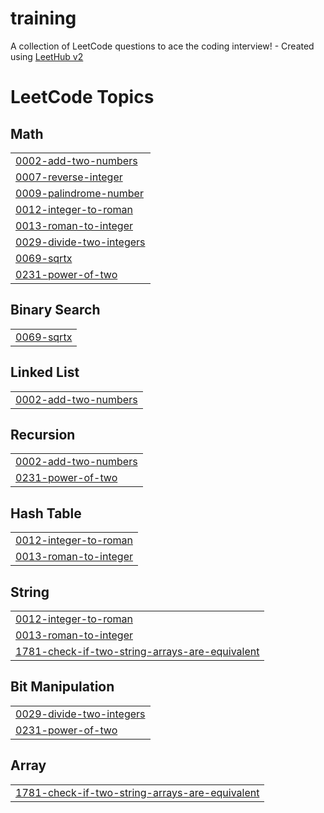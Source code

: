 # training
A collection of LeetCode questions to ace the coding interview! - Created using [LeetHub v2](https://github.com/arunbhardwaj/LeetHub-2.0)

<!---LeetCode Topics Start-->
# LeetCode Topics
## Math
|  |
| ------- |
| [0002-add-two-numbers](https://github.com/RijoversalT/training/tree/master/0002-add-two-numbers) |
| [0007-reverse-integer](https://github.com/RijoversalT/training/tree/master/0007-reverse-integer) |
| [0009-palindrome-number](https://github.com/RijoversalT/training/tree/master/0009-palindrome-number) |
| [0012-integer-to-roman](https://github.com/RijoversalT/training/tree/master/0012-integer-to-roman) |
| [0013-roman-to-integer](https://github.com/RijoversalT/training/tree/master/0013-roman-to-integer) |
| [0029-divide-two-integers](https://github.com/RijoversalT/training/tree/master/0029-divide-two-integers) |
| [0069-sqrtx](https://github.com/RijoversalT/training/tree/master/0069-sqrtx) |
| [0231-power-of-two](https://github.com/RijoversalT/training/tree/master/0231-power-of-two) |
## Binary Search
|  |
| ------- |
| [0069-sqrtx](https://github.com/RijoversalT/training/tree/master/0069-sqrtx) |
## Linked List
|  |
| ------- |
| [0002-add-two-numbers](https://github.com/RijoversalT/training/tree/master/0002-add-two-numbers) |
## Recursion
|  |
| ------- |
| [0002-add-two-numbers](https://github.com/RijoversalT/training/tree/master/0002-add-two-numbers) |
| [0231-power-of-two](https://github.com/RijoversalT/training/tree/master/0231-power-of-two) |
## Hash Table
|  |
| ------- |
| [0012-integer-to-roman](https://github.com/RijoversalT/training/tree/master/0012-integer-to-roman) |
| [0013-roman-to-integer](https://github.com/RijoversalT/training/tree/master/0013-roman-to-integer) |
## String
|  |
| ------- |
| [0012-integer-to-roman](https://github.com/RijoversalT/training/tree/master/0012-integer-to-roman) |
| [0013-roman-to-integer](https://github.com/RijoversalT/training/tree/master/0013-roman-to-integer) |
| [1781-check-if-two-string-arrays-are-equivalent](https://github.com/RijoversalT/training/tree/master/1781-check-if-two-string-arrays-are-equivalent) |
## Bit Manipulation
|  |
| ------- |
| [0029-divide-two-integers](https://github.com/RijoversalT/training/tree/master/0029-divide-two-integers) |
| [0231-power-of-two](https://github.com/RijoversalT/training/tree/master/0231-power-of-two) |
## Array
|  |
| ------- |
| [1781-check-if-two-string-arrays-are-equivalent](https://github.com/RijoversalT/training/tree/master/1781-check-if-two-string-arrays-are-equivalent) |
<!---LeetCode Topics End-->